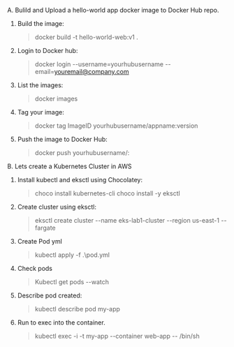 A. Bulild and Upload a hello-world app docker image to Docker Hub repo.

1. Build the image:
    > docker build -t hello-world-web:v1 .
2. Login to Docker hub:
    > docker login --username=yourhubusername --email=youremail@company.com
3. List the images:
    > docker images

4. Tag your image:
    > docker tag  ImageID yourhubusername/appname:version
5. Push the image to Docker Hub:
    > docker push yourhubusername/<app name>:<version>


B. Lets create a Kubernetes Cluster in AWS
1. Install kubectl and eksctl using Chocolatey:
    >choco install kubernetes-cli 
    >choco install -y eksctl

2. Create cluster using eksctl:
    > eksctl create cluster --name eks-lab1-cluster --region us-east-1 --fargate
3. Create Pod yml
    > kubectl apply -f .\pod.yml
4. Check pods
    > Kubectl get pods --watch
5. Describe pod created:
    > kubectl  describe pod my-app
6. Run to exec into the container.
    > kubectl exec -i -t my-app --container web-app -- /bin/sh
